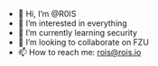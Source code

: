 - 👋 Hi, I’m @R0IS
- 👀 I’m interested in everything
- 🌱 I’m currently learning security
- 💞️ I’m looking to collaborate on FZU
- 📫 How to reach me: rois@rois.io

<!---
R0IS/R0IS is a ✨ special ✨ repository because its `README.md` (this file) appears on your GitHub profile.
You can click the Preview link to take a look at your changes.
--->
